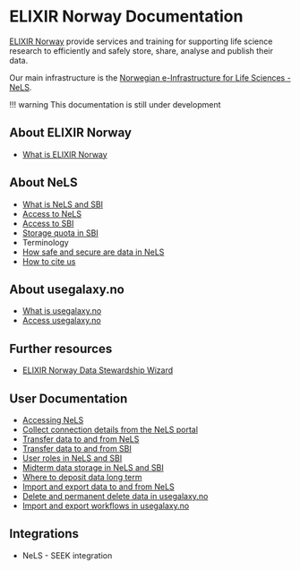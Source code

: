 # ELIXIR Norway Documentation

[ELIXIR Norway](https://elixir.no) provide services and training for supporting life science research to efficiently and safely store, share, analyse and publish their data.

Our main infrastructure is the [Norwegian e-Infrastructure for Life Sciences - NeLS](https://nels.bioinfo.no/).

!!! warning
    This documentation is still under development

## About ELIXIR Norway
* [What is ELIXIR Norway](about.html#what-is-elixir-norway)

## About NeLS
* [What is NeLS and SBI](about.html#what-is-nels-and-sbi)
* [Access to NeLS](about.html#access-to-nels)
* [Access to SBI](about.html#access-to-sbi)
* [Storage quota in SBI](about.html#storage-quota-in-sbi)
* Terminology
* [How safe and secure are data in NeLS](about.html#how-safe-and-secure-are-data-in-nels)
* [How to cite us](about.html#how-to-cite-us)

## About usegalaxy.no
* [What is usegalaxy.no](about.html#what-is-usegalaxyno)
* [Access usegalaxy.no](about.html#access-usegalaxyno)

## Further resources
* [ELIXIR Norway Data Stewardship Wizard](about.html#elixir-norway-data-stewardship-wizard)

## User Documentation
* [Accessing NeLS](user-doc.html#accessing-nels)
* [Collect connection details from the NeLS portal](user-doc.html#collect-connection-details-from-the-nels-portal)
* [Transfer data to and from NeLS](user-doc.html#transfer-data-to-and-from-nels)
* [Transfer data to and from SBI](user-doc.html#transfer-data-to-and-from-sbi)
* [User roles in NeLS and SBI](user-doc.html#user-roles-in-nels-and-sbi)
* [Midterm data storage in NeLS and SBI](user-doc.html#midterm-data-storage-in-nels-and-sbi)
* [Where to deposit data long term](user-doc.html#where-to-deposit-data-long-term)
* [Import and export data to and from NeLS](user-doc.html#import-and-export-galaxy-histories-to-and-from-nels)
* [Delete and permanent delete data in usegalaxy.no](user-doc.html#delete-and-permanent-delete-data-in-usegalaxyno)
* [Import and export workflows in usegalaxy.no](user-doc.html#import-and-export-workflows-in-usegalaxyno)


## Integrations

* NeLS - SEEK integration
<!--- * DSW integration -->

<!--- ## API Documentation -->

<!--- ## Development -->
